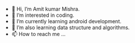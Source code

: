 - 👋 Hi, I’m Amit kumar Mishra.
- 👀 I’m interested in coding.
- 🌱 I’m currently learning android development.
- 💞️ I’m also learning data structure and algorithms.
- 📫 How to reach me ...

<!---
Amit-code-web/Amit-code-web is a ✨ special ✨ repository because its `README.md` (this file) appears on your GitHub profile.
You can click the Preview link to take a look at your changes.
--->

